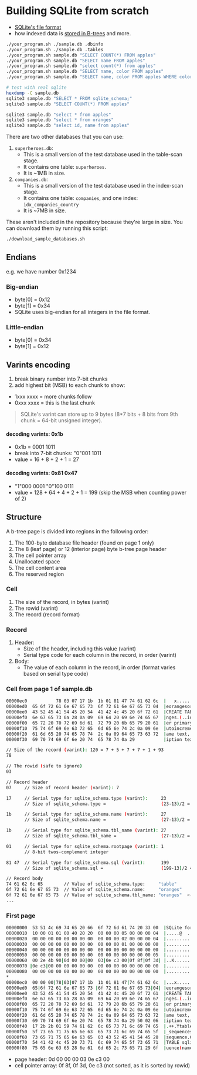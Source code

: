 # Building SQLite from scratch
- [SQLite's file format](https://www.sqlite.org/fileformat.html)
- how indexed data is [stored in B-trees](https://jvns.ca/blog/2014/10/02/how-does-sqlite-work-part-2-btrees/)
and more.

```bash
./your_program.sh ./sample.db .dbinfo
./your_program.sh ./sample.db .tables
./your_program.sh sample.db "SELECT COUNT(*) FROM apples"
./your_program.sh sample.db "SELECT name FROM apples"
./your_program.sh sample.db "select count(*) from apples"
./your_program.sh sample.db "SELECT name, color FROM apples"
./your_program.sh sample.db "SELECT name, color FROM apples WHERE color = 'Yellow'"

# test with real sqlite
hexdump -C sample.db
sqlite3 sample.db "SELECT * FROM sqlite_schema;"
sqlite3 sample.db "SELECT COUNT(*) FROM apples"

sqlite3 sample.db "select * from apples"
sqlite3 sample.db "select * from oranges"
sqlite3 sample.db "select id, name from apples"
```

There are two other databases that you can use:

1. `superheroes.db`:
   - This is a small version of the test database used in the table-scan stage.
   - It contains one table: `superheroes`.
   - It is ~1MB in size.
1. `companies.db`:
   - This is a small version of the test database used in the index-scan stage.
   - It contains one table: `companies`, and one index: `idx_companies_country`
   - It is ~7MB in size.

These aren't included in the repository because they're large in size. You can
download them by running this script:

```sh
./download_sample_databases.sh
```

## Endians
e.g. we have number 0x1234
### Big-endian
- byte[0] = 0x12
- byte[1] = 0x34
- SQLite uses big-endian for all integers in the file format.
### Little-endian
- byte[0] = 0x34
- byte[1] = 0x12

## Varints encoding
1. break binary number into 7-bit chunks
2. add highest bit (MSB) to each chunk to show:
- 1xxx xxxx = more chunks follow
- 0xxx xxxx = this is the last chunk

> SQLite's varint can store up to 9 bytes (8*7 bits + 8 bits from 9th chunk = 64-bit unsigned integer).

#### decoding varints: 0x1b
- 0x1b = 0001 1011
- break into 7-bit chunks: "0"001 1011
- value = 16 + 8 + 2 + 1 = 27
#### decoding varints: 0x81 0x47
- "1"000 0001  "0"100 0111
- value = 128 + 64 + 4 + 2 + 1 = 199 (skip the MSB when counting power of 2)

## Structure
A b-tree page is divided into regions in the following order:
1. The 100-byte database file header (found on page 1 only)
2. The 8 (leaf page) or 12 (interior page) byte b-tree page header
3. The cell pointer array
4. Unallocated space
5. The cell content area
6. The reserved region

### Cell 
1. The size of the record, in bytes (varint)
2. The rowid (varint)
3. The record (record format)

### Record
1. Header:
   - Size of the header, including this value (varint)
   - Serial type code for each column in the record, in order (varint)
2. Body:
   - The value of each column in the record, in order (format varies based on serial type code)

### Cell from page 1 of sample.db
```bash
00000ec0           78 03 07 17 1b  1b 01 81 47 74 61 62 6c  |   x.......Gtabl|
00000ed0  65 6f 72 61 6e 67 65 73  6f 72 61 6e 67 65 73 04  |eorangesoranges.|
00000ee0  43 52 45 41 54 45 20 54  41 42 4c 45 20 6f 72 61  |CREATE TABLE ora|
00000ef0  6e 67 65 73 0a 28 0a 09  69 64 20 69 6e 74 65 67  |nges.(..id integ|
00000f00  65 72 20 70 72 69 6d 61  72 79 20 6b 65 79 20 61  |er primary key a|
00000f10  75 74 6f 69 6e 63 72 65  6d 65 6e 74 2c 0a 09 6e  |utoincrement,..n|
00000f20  61 6d 65 20 74 65 78 74  2c 0a 09 64 65 73 63 72  |ame text,..descr|
00000f30  69 70 74 69 6f 6e 20 74  65 78 74 0a 29           |iption text.)   |

// Size of the record (varint): 120 = 7 + 5 + 7 + 7 + 1 + 93
78

// The rowid (safe to ignore)
03

// Record header
07     // Size of record header (varint): 7

17     // Serial type for sqlite_schema.type (varint):     23
       // Size of sqlite_schema.type =                     (23-13)/2 = 5

1b     // Serial type for sqlite_schema.name (varint):     27
       // Size of sqlite_schema.name =                     (27-13)/2 = 7

1b     // Serial type for sqlite_schema.tbl_name (varint): 27
       // Size of sqlite_schema.tbl_name =                 (27-13)/2 = 7

01     // Serial type for sqlite_schema.rootpage (varint): 1
       // 8-bit twos-complement integer

81 47  // Serial type for sqlite_schema.sql (varint):      199
       // Size of sqlite_schema.sql =                      (199-13)/2 = 93

// Record body
74 61 62 6c 65        // Value of sqlite_schema.type:     "table"
6f 72 61 6e 67 65 73  // Value of sqlite_schema.name:     "oranges"
6f 72 61 6e 67 65 73  // Value of sqlite_schema.tbl_name: "oranges"  <---
...
```

### First page
```bash
00000000  53 51 4c 69 74 65 20 66  6f 72 6d 61 74 20 33 00  |SQLite format 3.|
00000010  10 00 01 01 00 40 20 20  00 00 00 05 00 00 00 04  |.....@  ........|
00000020  00 00 00 00 00 00 00 00  00 00 00 02 00 00 00 04  |................|
00000030  00 00 00 00 00 00 00 00  00 00 00 01 00 00 00 00  |................|
00000040  00 00 00 00 00 00 00 00  00 00 00 00 00 00 00 00  |................|
00000050  00 00 00 00 00 00 00 00  00 00 00 00 00 00 00 05  |................|
00000060  00 2e 4b 90|0d 00 00|00  03|0e c3 00|0f 8f|0f 3d| |..K............=|
00000070 |0e c3|00 00 00 00 00 00  00 00 00 00 00 00 00 00  |................|
00000080  00 00 00 00 00 00 00 00  00 00 00 00 00 00 00 00  |................|
*
00000ec0  00 00 00|78|03|07 17 1b  1b 01 81 47|74 61 62 6c  |...x.......Gtabl|
00000ed0  65|6f 72 61 6e 67 65 73 |6f 72 61 6e 67 65 73|04| |eorangesoranges.|
00000ee0  43 52 45 41 54 45 20 54  41 42 4c 45 20 6f 72 61  |CREATE TABLE ora|
00000ef0  6e 67 65 73 0a 28 0a 09  69 64 20 69 6e 74 65 67  |nges.(..id integ|
00000f00  65 72 20 70 72 69 6d 61  72 79 20 6b 65 79 20 61  |er primary key a|
00000f10  75 74 6f 69 6e 63 72 65  6d 65 6e 74 2c 0a 09 6e  |utoincrement,..n|
00000f20  61 6d 65 20 74 65 78 74  2c 0a 09 64 65 73 63 72  |ame text,..descr|
00000f30  69 70 74 69 6f 6e 20 74  65 78 74 0a 29 50 02 06  |iption text.)P..|
00000f40  17 2b 2b 01 59 74 61 62  6c 65 73 71 6c 69 74 65  |.++.Ytablesqlite|
00000f50  5f 73 65 71 75 65 6e 63  65 73 71 6c 69 74 65 5f  |_sequencesqlite_|
00000f60  73 65 71 75 65 6e 63 65  03 43 52 45 41 54 45 20  |sequence.CREATE |
00000f70  54 41 42 4c 45 20 73 71  6c 69 74 65 5f 73 65 71  |TABLE sqlite_seq|
00000f80  75 65 6e 63 65 28 6e 61  6d 65 2c 73 65 71 29 6f  |uence(name,seq)o|

```
- page header: 0d 00 00 00  03 0e c3 00
- cell pointer array: 0f 8f, 0f 3d, 0e c3 (not sorted, as it is sorted by rowid)